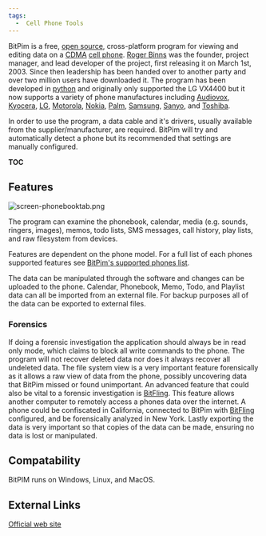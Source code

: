 ```yaml
---
tags:
  -  Cell Phone Tools
---
```

BitPim is a free, [open
source](http://www.opensource.org/docs/definition.php), cross-platform
program for viewing and editing data on a [CDMA](cdma.md) [cell
phone](cell_phone.md). [Roger
Binns](mailto:rogerb@rogerbinns.com) was the founder, project manager,
and lead developer of the project, first releasing it on March 1st,
2003. Since then leadership has been handed over to another party and
over two million users have downloaded it. The program has been
developed in [python](python.md) and originally only supported
the LG VX4400 but it now supports a variety of phone manufactures
including [Audiovox](audiovox.md),
[Kyocera](kyocera.md), [LG](LG "wikilink"),
[Motorola](motorola.md), [Nokia](Nokia "wikilink"),
[Palm](palm.md), [Samsung](Samsung "wikilink"),
[Sanyo](sanyo.md), and [Toshiba](Toshiba "wikilink").

In order to use the program, a data cable and it's drivers, usually
available from the supplier/manufacturer, are required. BitPim will try
and automatically detect a phone but its recommended that settings are
manually configured.

__TOC__

## Features

![](screen-phonebooktab.png "screen-phonebooktab.png")

The program can examine the phonebook, calendar, media (e.g. sounds,
ringers, images), memos, todo lists, SMS messages, call history, play
lists, and raw filesystem from devices.

Features are dependent on the phone model. For a full list of each
phones supported features see [BitPim's supported phones
list](http://www.bitpim.org/help/phones-featuressupported.htm).

The data can be manipulated through the software and changes can be
uploaded to the phone. Calendar, Phonebook, Memo, Todo, and Playlist
data can all be imported from an external file. For backup purposes all
of the data can be exported to external files.

### Forensics

If doing a forensic investigation the application should always be in
read only mode, which claims to block all write commands to the phone.
The program will not recover deleted data nor does it always recover all
undeleted data. The file system view is a very important feature
forensically as it allows a raw view of data from the phone, possibly
uncovering data that BitPim missed or found unimportant. An advanced
feature that could also be vital to a forensic investigation is
[BitFling](bitfling.md). This feature allows another computer to
remotely access a phones data over the internet. A phone could be
confiscated in California, connected to BitPim with
[BitFling](bitfling.md) configured, and be forensically analyzed
in New York. Lastly exporting the data is very important so that copies
of the data can be made, ensuring no data is lost or manipulated.

## Compatability

BitPIM runs on Windows, Linux, and MacOS.

## External Links

[Official web site](http://www.bitpim.org/)

